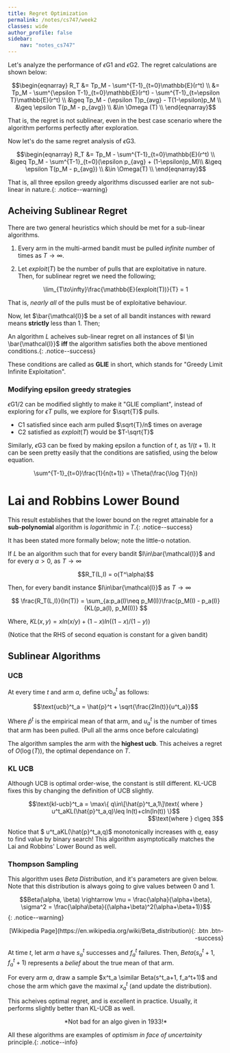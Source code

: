 ```yaml
---
title: Regret Optimization
permalink: /notes/cs747/week2
classes: wide
author_profile: false
sidebar:
    nav: "notes_cs747"
---
```

<script type="text/javascript" src="https://code.jquery.com/jquery-1.7.1.min.js"></script>

<script type="text/x-mathjax-config">
  MathJax.Hub.Config({
    tex2jax: {
      inlineMath: [ ['$','$'], ["\\(","\\)"] ],
      processEscapes: true
    }
  });
</script>
<script type="text/javascript" async src="https://cdnjs.cloudflare.com/ajax/libs/mathjax/2.7.5/latest.js?config=TeX-MML-AM_CHTML" async></script>

<!-- Notes begin from here -->

Let's analyze the performance of $\epsilon$G1 and $\epsilon$G2. The regret calculations are shown below:

<div style="text-align: center;">
  $$\begin{eqnarray}
  R_T &= Tp_M - \sum^{T-1}_{t=0}\mathbb{E}(r^t) \\
  &= Tp_M - \sum^{\epsilon T-1}_{t=0}\mathbb{E}(r^t) - \sum^{T-1}_{t=\epsilon T}\mathbb{E}(r^t) \\
  &\geq Tp_M - (\epsilon T)p_{avg} - T(1-\epsilon)p_M \\
  &\geq \epsilon T(p_M - p_{avg}) \\
  &\in \Omega (T) \\
  \end{eqnarray}$$
</div>

That is, the regret is not sublinear, even in the best case scenario where the algorithm performs perfectly after exploration.


Now let's do the same regret analysis of $\epsilon$G3.

<div style="text-align: center;">
  $$\begin{eqnarray}
  R_T &= Tp_M - \sum^{T-1}_{t=0}\mathbb{E}(r^t) \\
  &\geq Tp_M - \sum^{T-1}_{t=0}(\epsilon p_{avg} + (1-\epsilon)p_M)\\
  &\geq \epsilon T(p_M - p_{avg}) \\
  &\in \Omega(T) \\
  \end{eqnarray}$$
</div>

That is, all three epsilon greedy algorithms discussed earlier are not sub-linear in nature.{: .notice--warning}


## Acheiving Sublinear Regret

There are two general heuristics which should be met for a sub-linear algorithms.

1. Every arm in the multi-armed bandit must be pulled *infinite* number of times as $T\rightarrow \infty$.

2. Let $exploit(T)$ be the number of pulls that are exploitative in nature. Then, for sublinear regret we need the following;

  <div style="text-align: center;">
    \lim_{T\to\infty}\frac{\mathbb{E}(exploit(T))}{T} = 1
  </div>

  That is, *nearly all* of the pulls must be of exploitative behaviour.

Now, let $\bar{\mathcal{I}}$ be a set of all bandit instances with reward means **strictly** less than 1. Then;

An algorithm *L* acheives sub-linear regret on all instances of $I \in \bar{\mathcal{I}}$ **iff** the algorithm satisfies both the above mentioned conditions.{: .notice--success}

These conditions are called as **GLIE** in short, which stands for "Greedy Limit Infinite Exploitation".

### Modifying epsilon greedy strategies

$\epsilon$G1/2 can be modified slightly to make it "GLIE compliant", instead of exploring for $\epsilon T$ pulls, we explore for $\sqrt{T}$ pulls.

- C1 satisfied since each arm pulled $\sqrt{T}/n$ times on average
- C2 satisfied as $exploit(T)$ would be $T-\sqrt{T}$

Similarly, $\epsilon$G3 can be fixed by making epsilon a function of $t$, as $1/(t+1)$. It can be seen pretty easily that the conditions are satisfied, using the below equation.

<div style="text-align: center;">
  \sum^{T-1}_{t=0}\frac{1}{n(t+1)} = \Theta(\frac{\log T}{n})
</div>


# Lai and Robbins Lower Bound

This result establishes that the lower bound on the regret  attainable for a **sub-polynomial** algorithm is *logarithmic* in $T$.{: .notice--success}

It has been stated more formally below; note the little-o notation.

If $L$ be an algorithm such that for every bandit $I\in\bar{\mathcal{I}}$ and for every $\alpha>0$, as $T\rightarrow\infty$

<div style="text-align: center;">
  $$R_T(L,I) = o(T^\alpha)$$
</div>

Then, for every bandit instance $I\in\bar{\mathcal{I}}$ as $T\rightarrow\infty$

<div style="text-align: center;">
  $$ \frac{R_T(L,I)}{ln(T)} = \sum_{a:p_a(I)\neq p_M(I)}\frac{p_M(I) - p_a(I)}{KL(p_a(I), p_M(I))} $$
</div>

Where, $KL(x,y) = xln(x/y)+(1-x)ln((1-x)/(1-y))$

(Notice that the RHS of second equation is constant for a given bandit)

## Sublinear Algorithms

### UCB 
  
  At every time $t$ and arm $a$, define $\text{ucb}^t_a$ as follows:

  <div style="text-align: center;">
    $$\text{ucb}^t_a = \hat{p}^t + \sqrt{\frac{2ln(t)}{u^t_a}}$$
  </div>

  Where $\hat{p}^t$ is the empirical mean of that arm, and $u^t_a$ is the number of times that arm has been pulled. (Pull all the arms once before calculating)

  The algorithm samples the arm with the **highest ucb**. This acheives a regret of $O(\log(T))$, the optimal dependance on $T$.

### KL UCB 

  Although UCB is optimal order-wise, the constant is still different. KL-UCB fixes this by changing the definition of UCB slightly.

  <div style="text-align: center;">
    $$\text{kl-ucb}^t_a = \max\{ q\in\[\hat{p}^t_a,1\]\text{ where } u^t_aKL(\hat{p}^t_a,q)\leq ln(t)+cln(ln(t)) \}$$
  </div>
  <div style="text-align: right;">
    $$\text{where } c\geq 3$$
  </div>

  Notice that $ u^t_aKL(\hat{p}^t_a,q)$ monotonically increases with $q$, easy to find value by binary search! This algorithm asymptotically matches the Lai and Robbins' Lower Bound as well.


### Thompson Sampling

  This algorithm uses *Beta Distribution*, and it's parameters are given below. Note that this distribution is always going to give values between 0 and 1.

  $$Beta(\alpha, \beta) \rightarrow \mu = \frac{\alpha}{\alpha+\beta}, \sigma^2 = \frac{\alpha\beta}{(\alpha+\beta)^2(\alpha+\beta+1)}$${: .notice--warning}

  <div style="text-align: right;">
    [Wikipedia Page](https://en.wikipedia.org/wiki/Beta_distribution){: .btn .btn--success}
  </div>

  At time $t$, let arm $a$ have $s^t_a$ successes and $f_a^t$ failures. Then, $Beta(s^t_a+1, f_a^t+1)$ represents a *belief* about the true mean of that arm.

  For every arm $a$, draw a sample $x^t_a \similar Beta(s^t_a+1, f_a^t+1)$ and chose the arm which gave the maximal $x^t_a$ (and update the distribution).

  This acheives optimal regret, and is excellent in practice. Usually, it performs slightly better than KL-UCB as well.

  <div style="text-align: center;">
    *Not bad for an algo given in 1933!*
  </div>

All these algorithms are examples of *optimism in face of uncertainity* principle.{: .notice--info}